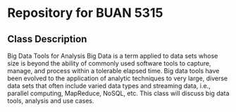 # Repository for BUAN 5315
## Class Description
Big Data Tools for Analysis
Big Data is a term applied to data sets whose size is beyond the ability of commonly used software tools to capture, manage, and process within a tolerable elapsed time. Big data tools have been evolved to the application of analytic techniques to very large, diverse data sets that often include varied data types and streaming data, i.e., parallel computing, MapReduce, NoSQL, etc. This class will discuss big data tools, analysis and use cases.

